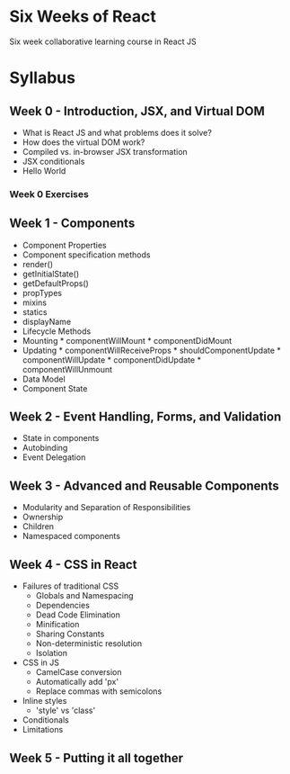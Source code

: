 # Six Weeks of React
Six week collaborative learning course in React JS

# Syllabus

## Week 0 - Introduction, JSX, and Virtual DOM
*  What is React JS and what problems does it solve?
*  How does the virtual DOM work?
*  Compiled vs. in-browser JSX transformation
*  JSX conditionals
*  Hello World

### Week 0 Exercises

## Week 1 - Components
* Component Properties
*  Component specification methods
  *  render()
  *  getInitialState()
  *  getDefaultProps()
  *  propTypes
  *  mixins
  *  statics
  *  displayName
*  Lifecycle Methods
  *  Mounting
    *  componentWillMount
    *  componentDidMount
  *  Updating
    *  componentWillReceiveProps
    *  shouldComponentUpdate
    *  componentWillUpdate
    *  componentDidUpdate
    *  componentWillUnmount
*  Data Model
*  Component State

## Week 2 - Event Handling, Forms, and Validation
*  State in components
*  Autobinding
*  Event Delegation

## Week 3 - Advanced and Reusable Components
*  Modularity and Separation of Responsibilities
*  Ownership
*  Children
*  Namespaced components

## Week 4 - CSS in React
* Failures of traditional CSS
  * Globals and Namespacing
  * Dependencies
  * Dead Code Elimination
  * Minification
  * Sharing Constants
  * Non-deterministic resolution
  * Isolation
* CSS in JS
  * CamelCase conversion
  * Automatically add 'px'
  * Replace commas with semicolons
* Inline styles
  * 'style' vs 'class'
* Conditionals
* Limitations


## Week 5 - Putting it all together
